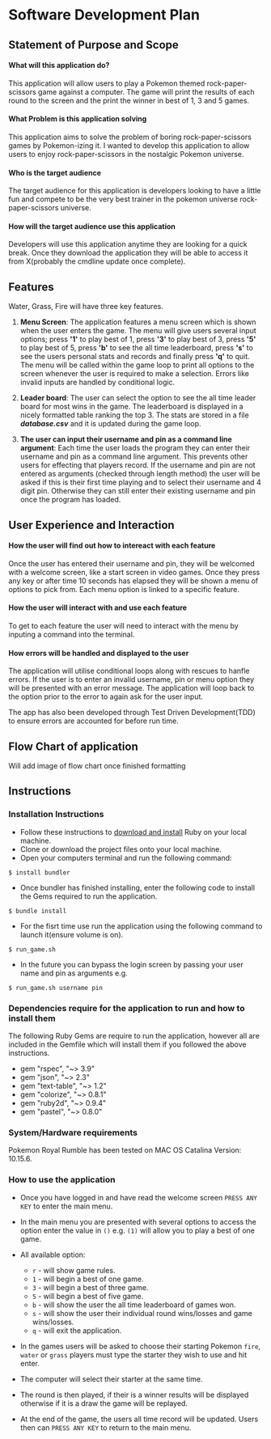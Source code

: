 # Software Development Plan

## Statement of Purpose and Scope

#### What will this application do? 
This application will allow users to play a Pokemon themed rock-paper-scissors game against a computer. The game will print the results of each round to the screen and the print the winner in best of 1, 3 and 5 games.

#### What Problem is this application solving
This application aims to solve the problem of boring rock-paper-scissors games by Pokemon-izing it. I wanted to develop this application to allow users to enjoy rock-paper-scissors in the nostalgic Pokemon universe.

#### Who is the target audience
The target audience for this application is developers looking to have a little fun and compete to be the very best trainer in the pokemon universe rock-paper-scissors universe.

#### How will the target audience use this application
Developers will use this application anytime they are looking for a quick break. Once they download the application they will be able to access it from X(probably the cmdline update once complete). 

## Features

Water, Grass, Fire will have three key features. 

1. **Menu Screen**: The application features a menu screen which is shown when the user enters the game. The menu will give users several input options; press **'1'** to play best of 1, press **'3'** to play best of 3, press **'5'** to play best of 5, press **'b'** to see the all time leaderboard, press **'s'** to see the users personal stats and records and finally press **'q'** to quit.
The menu will be called within the game loop to print all options to the screen whenever the user is required to make a selection. Errors like invalid inputs are handled by conditional logic.

2. **Leader board**: The user can select the option to see the all time leader board for most wins in the game. The leaderboard is displayed in a nicely formatted table ranking the top 3. The stats are stored in a file ***database.csv*** and it is updated during the game loop. 

3. **The user can input their username and pin as a command line argument**: Each time the user loads the program they can enter their username and pin as a command line argument. This prevents other users for effecting that players record. If the username and pin are not entered as arguments (checked through length method) the user will be asked if this is their first time playing and to select their username and 4 digit pin. Otherwise they can still enter their existing username and pin once the program has loaded.  

## User Experience and Interaction

#### How the user will find out how to intereact with each feature

Once the user has entered their username and pin, they will be welcomed with a welcome screen, like a start screen in video games. Once they press any key or after time 10 seconds has elapsed they will be shown a menu of options to pick from. Each menu option is linked to a specific feature. 

#### How the user will interact with and use each feature

To get to each feature the user will need to interact with the menu by inputing a command into the terminal. 

#### How errors will be handled and displayed to the user

The application will utilise conditional loops along with rescues to hanfle errors. If the user is to enter an invalid username, pin or menu option they will be presented with an error message. The application will loop back to the option prior to the error to again ask for the user input. 

The app has also been developed through Test Driven Development(TDD) to ensure errors are accounted for before run time.

## Flow Chart of application 

Will add image of flow chart once finished formatting

## Instructions

### Installation Instructions

- Follow these instructions to [download and install](https://www.ruby-lang.org/en/documentation/installation/) Ruby on your local machine.
- Clone or download the project files onto your local machine. 
- Open your computers terminal and run the following command:

`$ install bundler`

- Once bundler has finished installing, enter the following code to install the Gems required to run the application. 

`$ bundle install`

- For the fisrt time use run the application using the following command to launch it(ensure volume is on).

`$ run_game.sh`

- In the future you can bypass the login screen by passing your user name and pin as arguments e.g.

`$ run_game.sh username pin`

### Dependencies require for the application to run and how to install them

The following Ruby Gems are require to run the application, however all are included in the Gemfile which will install them if you followed the above instructions. 

* gem "rspec", "~> 3.9"
* gem "json", "~> 2.3"
* gem "text-table", "~> 1.2"
* gem "colorize", "~> 0.8.1"
* gem "ruby2d", "~> 0.9.4"
* gem "pastel", "~> 0.8.0"

### System/Hardware requirements

Pokemon Royal Rumble has been tested on MAC OS Catalina Version: 10.15.6.

### How to use the application

* Once you have logged in and have read the welcome screen `PRESS ANY KEY` to enter the main menu.

* In the main menu you are presented with several options to access the option enter the value in `()` e.g. `(1)` will allow you to play a best of one game.
* All available option: 
    * `r` - will show game rules.
    * `1` - will begin a best of one game.
    * `3` - will begin a best of three game.
    * `5` - will begin a best of five game.
    * `b` - will show the user the all time leaderboard of games won.
    * `s` - will show the user their individual round wins/losses and game wins/losses.
    * `q` - will exit the application. 
* In the games users will be asked to choose their starting Pokemon `fire`, `water` or `grass` players must type the starter they wish to use and hit enter. 
* The computer will select their starter at the same time. 
* The round is then played, if their is a winner results will be displayed otherwise if it is a draw the game will be replayed. 
* At the end of the game, the users all time record will be updated. Users then can `PRESS ANY KEY` to return to the main menu. 
